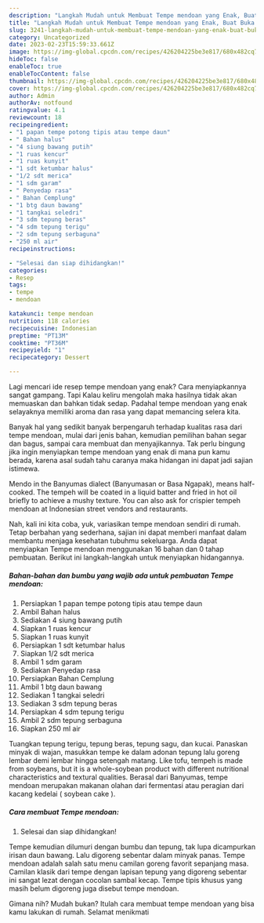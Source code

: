 ```yaml
---
description: "Langkah Mudah untuk Membuat Tempe mendoan yang Enak, Buat Buka Puasa Menggugah Selera"
title: "Langkah Mudah untuk Membuat Tempe mendoan yang Enak, Buat Buka Puasa Menggugah Selera"
slug: 3241-langkah-mudah-untuk-membuat-tempe-mendoan-yang-enak-buat-buka-puasa-menggugah-selera
category: Uncategorized
date: 2023-02-23T15:59:33.661Z
image: https://img-global.cpcdn.com/recipes/426204225be3e817/680x482cq70/tempe-mendoan-foto-resep-utama.jpg
hideToc: false
enableToc: true
enableTocContent: false
thumbnail: https://img-global.cpcdn.com/recipes/426204225be3e817/680x482cq70/tempe-mendoan-foto-resep-utama.jpg
cover: https://img-global.cpcdn.com/recipes/426204225be3e817/680x482cq70/tempe-mendoan-foto-resep-utama.jpg
author: Admin
authorAv: notfound
ratingvalue: 4.1
reviewcount: 18
recipeingredient:
- "1 papan tempe potong tipis atau tempe daun"
- " Bahan halus"
- "4 siung bawang putih"
- "1 ruas kencur"
- "1 ruas kunyit"
- "1 sdt ketumbar halus"
- "1/2 sdt merica"
- "1 sdm garam"
- " Penyedap rasa"
- " Bahan Cemplung"
- "1 btg daun bawang"
- "1 tangkai seledri"
- "3 sdm tepung beras"
- "4 sdm tepung terigu"
- "2 sdm tepung serbaguna"
- "250 ml air"
recipeinstructions:

- "Selesai dan siap dihidangkan!"
categories:
- Resep
tags:
- tempe
- mendoan

katakunci: tempe mendoan 
nutrition: 118 calories
recipecuisine: Indonesian
preptime: "PT13M"
cooktime: "PT36M"
recipeyield: "1"
recipecategory: Dessert

---
```



Lagi mencari ide resep tempe mendoan yang enak? Cara menyiapkannya sangat gampang. Tapi Kalau keliru mengolah maka hasilnya tidak akan memuaskan dan bahkan tidak sedap. Padahal tempe mendoan yang enak selayaknya memiliki aroma dan rasa yang dapat memancing selera kita.


Banyak hal yang sedikit banyak berpengaruh terhadap kualitas rasa dari tempe mendoan, mulai dari jenis bahan, kemudian pemilihan bahan segar dan bagus, sampai cara membuat dan menyajikannya. Tak perlu bingung jika ingin menyiapkan tempe mendoan yang enak di mana pun kamu berada, karena asal sudah tahu caranya maka hidangan ini dapat jadi sajian istimewa.

Mendo in the Banyumas dialect (Banyumasan or Basa Ngapak), means half-cooked. The tempeh will be coated in a liquid batter and fried in hot oil briefly to achieve a mushy texture. You can also ask for crispier tempeh mendoan at Indonesian street vendors and restaurants.


Nah, kali ini kita coba, yuk, variasikan tempe mendoan sendiri di rumah. Tetap berbahan yang sederhana, sajian ini dapat memberi manfaat dalam membantu menjaga kesehatan tubuhmu sekeluarga. Anda dapat menyiapkan Tempe mendoan menggunakan 16 bahan dan 0 tahap pembuatan. Berikut ini langkah-langkah untuk menyiapkan hidangannya.

<!--inarticleads1-->

##### Bahan-bahan dan bumbu yang wajib ada untuk pembuatan Tempe mendoan:

1. Persiapkan 1 papan tempe potong tipis atau tempe daun
1. Ambil  Bahan halus
1. Sediakan 4 siung bawang putih
1. Siapkan 1 ruas kencur
1. Siapkan 1 ruas kunyit
1. Persiapkan 1 sdt ketumbar halus
1. Siapkan 1/2 sdt merica
1. Ambil 1 sdm garam
1. Sediakan  Penyedap rasa
1. Persiapkan  Bahan Cemplung
1. Ambil 1 btg daun bawang
1. Sediakan 1 tangkai seledri
1. Sediakan 3 sdm tepung beras
1. Persiapkan 4 sdm tepung terigu
1. Ambil 2 sdm tepung serbaguna
1. Siapkan 250 ml air


Tuangkan tepung terigu, tepung beras, tepung sagu, dan kucai. Panaskan minyak di wajan, masukkan tempe ke dalam adonan tepung lalu goreng lembar demi lembar hingga setengah matang. Like tofu, tempeh is made from soybeans, but it is a whole-soybean product with different nutritional characteristics and textural qualities. Berasal dari Banyumas, tempe mendoan merupakan makanan olahan dari fermentasi atau peragian dari kacang kedelai ( soybean cake ). 

<!--inarticleads2-->

##### Cara membuat Tempe mendoan:


1. Selesai dan siap dihidangkan!

Tempe kemudian dilumuri dengan bumbu dan tepung, tak lupa dicampurkan irisan daun bawang. Lalu digoreng sebentar dalam minyak panas. Tempe mendoan adalah salah satu menu camilan goreng favorit sepanjang masa. Camilan klasik dari tempe dengan lapisan tepung yang digoreng sebentar ini sangat lezat dengan cocolan sambal kecap. Tempe tipis khusus yang masih belum digoreng juga disebut tempe mendoan. 

Gimana nih? Mudah bukan? Itulah cara membuat tempe mendoan yang bisa kamu lakukan di rumah. Selamat menikmati

